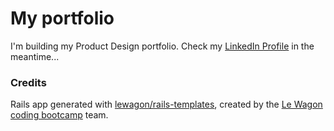 # My portfolio

I'm building my Product Design portfolio.
Check my [LinkedIn Profile](https://www.linkedin.com/in/tanya-lathion) in the meantime...

### Credits
Rails app generated with [lewagon/rails-templates](https://github.com/lewagon/rails-templates), created by the [Le Wagon coding bootcamp](https://www.lewagon.com) team.
